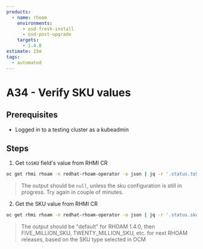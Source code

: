 ```yaml
---
products:
  - name: rhoam
    environments:
      - osd-fresh-install
      - osd-post-upgrade
    targets:
      - 1.4.0
estimate: 15m
tags:
  - automated
---
```


# A34 - Verify SKU values

## Prerequisites

- Logged in to a testing cluster as a kubeadmin

## Steps

1. Get `toSKU` field's value from RHMI CR

```bash
oc get rhmi rhoam -n redhat-rhoam-operator -o json | jq -r '.status.toSKU'
```

> The output should be `null`, unless the sku configuration is still in progress. Try again in couple of minutes.

2. Get the SKU value from RHMI CR

```bash
oc get rhmi rhoam -n redhat-rhoam-operator -o json | jq -r '.status.sku'
```

> The output should be "default" for RHOAM 1.4.0, then FIVE_MILLION_SKU, TWENTY_MILLION_SKU, etc. for next RHOAM releases, based on the SKU type selected in OCM
